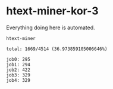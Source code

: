 # htext-miner-kor-3

Everything doing here is automated.

```
htext-miner

total: 1669/4514 (36.973859105006646%)

job0: 295
job1: 294
job2: 422
job3: 329
job4: 329
```